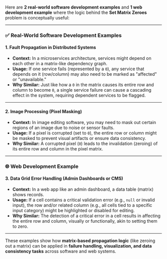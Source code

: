 Here are **2 real-world software development examples** and **1 web development example** where the logic behind the **Set Matrix Zeroes** problem is conceptually useful:

---

### ✅ **Real-World Software Development Examples**

#### 1. **Fault Propagation in Distributed Systems**

* **Context:** In a microservices architecture, services might depend on each other in a matrix-like dependency graph.
* **Usage:** If one service fails (represented by a `0`), any service that depends on it (row/column) may also need to be marked as "affected" or "unavailable."
* **Why Similar:** Just like how a `0` in the matrix causes its entire row and column to become `0`, a single service failure can cause a cascading effect in the system, requiring dependent services to be flagged.

---

#### 2. **Image Processing (Pixel Masking)**

* **Context:** In image editing software, you may need to mask out certain regions of an image due to noise or sensor faults.
* **Usage:** If a pixel is corrupted (set to `0`), the entire row or column might be masked to prevent visual artifacts or ensure data consistency.
* **Why Similar:** A corrupted pixel (`0`) leads to the invalidation (zeroing) of its entire row and column in the pixel matrix.

---

### 🌐 **Web Development Example**

#### 3. **Data Grid Error Handling (Admin Dashboards or CMS)**

* **Context:** In a web app like an admin dashboard, a data table (matrix) shows records.
* **Usage:** If a cell contains a critical validation error (e.g., `null` or invalid input), the row and/or related column (e.g., all cells tied to a specific input category) might be highlighted or disabled for editing.
* **Why Similar:** The detection of a critical error in a cell results in affecting the entire row and column, visually or functionally, akin to setting them to zero.

---

These examples show how **matrix-based propagation logic** (like zeroing out a matrix) can be applied in **failure handling, visualization, and data consistency tasks** across software and web systems.
